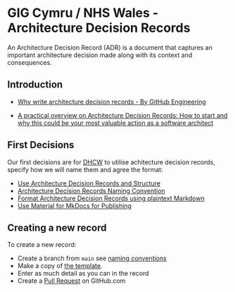 # GIG Cymru / NHS Wales - Architecture Decision Records

An Architecture Decision Record (ADR) is a document that captures an important architecture decision made along with its context and consequences.

## Introduction

* [Why write architecture decision records - By GitHub Engineering](https://github.blog/engineering/architecture-optimization/why-write-adrs/)

* [A practical overview on Architecture Decision Records: How to start and why this could be your most valuable action as a software architect](https://ctaverna.github.io/adr/)

## First Decisions

Our first decisions are for [DHCW](https://https://dhcw.nhs.wales/) to utilise achitecture decision records, specify how we will name them and agree the format:

* [Use Architecture Decision Records and Structure](./design-authority/dhcw/use-architecture-decision-records-and-structure.md)
* [Architecture Decision Records Naming Convention](./design-authority/dhcw/architecture-decision-records-naming-conventions.md)
* [Format Architecture Decision Records using plaintext Markdown](./design-authority/dhcw/format-architecture-decision-records-with-markdown.md)
* [Use Material for MkDocs for Publishing](./design-authority/dhcw/use-material-for-mkdocs-for-publishing.md)

## Creating a new record

To create a new record:

* Create a branch from ``main`` see [naming conventions](./design-authority/dhcw/architecture-decision-records-naming-conventions.md)
* Make a copy of [the template](./design-authority/dhcw/architecture-decision-record-template.md).
* Enter as much detail as you can in the record
* Create a [Pull Request](https://github.com/GIG-Cymru-NHS-Wales/Architecture-Decision-Records/pulls) on GitHub.com

